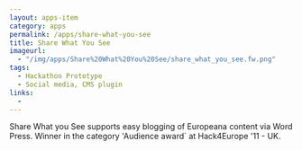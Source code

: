 ```yaml
---
layout: apps-item
category: apps
permalink: /apps/share-what-you-see
title: Share What You See
imageurl:
  - "/img/apps/Share%20What%20You%20See/share_what_you_see.fw.png"
tags:
  - Hackathon Prototype
  - Social media, CMS plugin
links:
  - 
---
```


Share What you See supports easy blogging of Europeana content via Word Press. Winner in the category 'Audience award´ at Hack4Europe '11 - UK.
